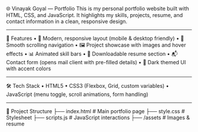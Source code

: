 🌐 Vinayak Goyal — Portfolio
This is my personal portfolio website built with HTML, CSS, and JavaScript.
It highlights my skills, projects, resume, and contact information in a clean, responsive design.
________________________________________
🚀 Features
•	🎨 Modern, responsive layout (mobile & desktop friendly)
•	📌 Smooth scrolling navigation
•	🖼️ Project showcase with images and hover effects
•	📊 Animated skill bars
•	📄 Downloadable resume section
•	📬 Contact form (opens mail client with pre-filled details)
•	🌙 Dark themed UI with accent colors
________________________________________
🛠️ Tech Stack
•	HTML5
•	CSS3 (Flexbox, Grid, custom variables)
•	JavaScript (menu toggle, scroll animations, form handling)
________________________________________
📂 Project Structure
├── index.html # Main portfolio page 
├── style.css # Stylesheet 
├── scripts.js # JavaScript interactions 
├── /assets # Images & resume
